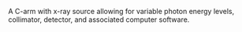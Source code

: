 A C-arm with x-ray source allowing for variable photon energy levels, collimator, detector, and associated computer software.